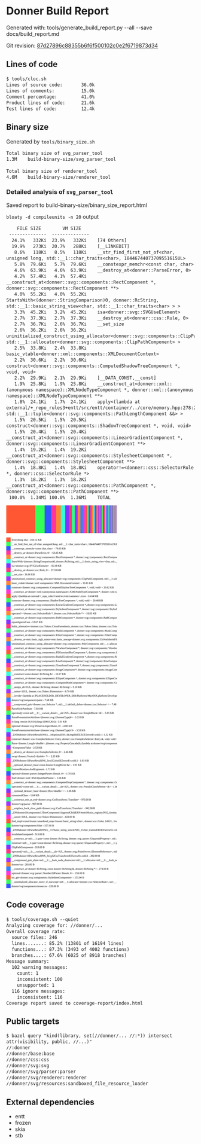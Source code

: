 # Donner Build Report

Generated with: tools/generate_build_report.py --all --save docs/build_report.md

Git revision: [87d27896c88355b6f6f500102c0e2f6719873d34](https://github.com/jwmcglynn/donner/commit/87d27896c88355b6f6f500102c0e2f6719873d34)

## Lines of code
```
$ tools/cloc.sh
Lines of source code:       36.0k
Lines of comments:          15.0k
Comment percentage:         41.0%
Product lines of code:      21.6k
Test lines of code:         12.4k
```

## Binary size
Generated by `tools/binary_size.sh`
```
Total binary size of svg_parser_tool
1.3M	build-binary-size/svg_parser_tool

Total binary size of renderer_tool
4.6M	build-binary-size/renderer_tool
```

### Detailed analysis of `svg_parser_tool`


Saved report to build-binary-size/binary_size_report.html

`bloaty -d compileunits -n 20` output
```
    FILE SIZE        VM SIZE    
 --------------  -------------- 
  24.1%   332Ki  23.9%   332Ki    [74 Others]
  19.9%   273Ki  20.7%   288Ki    [__LINKEDIT]
   8.6%   118Ki   8.5%   118Ki    __str_find_first_not_of<char, unsigned long, std::__1::char_traits<char>, 18446744073709551615UL>
   5.8%  79.6Ki   5.7%  79.6Ki    __constexpr_memchr<const char, char>
   4.6%  63.9Ki   4.6%  63.9Ki    __destroy_at<donner::ParseError, 0>
   4.2%  57.4Ki   4.1%  57.4Ki    __construct_at<donner::svg::components::RectComponent *, donner::svg::components::RectComponent **>
   4.0%  55.2Ki   4.0%  55.2Ki    StartsWith<(donner::StringComparison)0, donner::RcString, std::__1::basic_string_view<char, std::__1::char_traits<char> > >
   3.3%  45.2Ki   3.2%  45.2Ki    isa<donner::svg::SVGUseElement>
   2.7%  37.3Ki   2.7%  37.3Ki    __destroy_at<donner::css::Rule, 0>
   2.7%  36.7Ki   2.6%  36.7Ki    __set_size
   2.6%  36.2Ki   2.6%  36.2Ki    uninitialized_construct_using_allocator<donner::svg::components::ClipPathComponent, std::__1::allocator<donner::svg::components::ClipPathComponent> >
   2.5%  33.8Ki   2.4%  33.8Ki    basic_vtable<donner::xml::components::XMLDocumentContext>
   2.2%  30.6Ki   2.2%  30.6Ki    construct<donner::svg::components::ComputedShadowTreeComponent *, void, void>
   2.2%  29.9Ki   2.1%  29.9Ki    [__DATA_CONST,__const]
   1.9%  25.8Ki   1.9%  25.8Ki    __construct_at<donner::xml::(anonymous namespace)::XMLNodeTypeComponent *, donner::xml::(anonymous namespace)::XMLNodeTypeComponent **>
   1.8%  24.1Ki   1.7%  24.1Ki    apply<(lambda at external/+_repo_rules3+entt/src/entt/container/../core/memory.hpp:278:23), std::__1::tuple<donner::svg::components::PathLengthComponent &&> >
   1.5%  20.5Ki   1.5%  20.5Ki    construct<donner::svg::components::ShadowTreeComponent *, void, void>
   1.5%  20.4Ki   1.5%  20.4Ki    __construct_at<donner::svg::components::LinearGradientComponent *, donner::svg::components::LinearGradientComponent **>
   1.4%  19.2Ki   1.4%  19.2Ki    __construct_at<donner::svg::components::StylesheetComponent *, donner::svg::components::StylesheetComponent **>
   1.4%  18.8Ki   1.4%  18.8Ki    operator!=<donner::css::SelectorRule *, donner::css::SelectorRule *>
   1.3%  18.2Ki   1.3%  18.2Ki    __construct_at<donner::svg::components::PathComponent *, donner::svg::components::PathComponent **>
 100.0%  1.34Mi 100.0%  1.36Mi    TOTAL
```

![Binary size bar graph](binary_size_bargraph.svg)

## Code coverage
```
$ tools/coverage.sh --quiet
Analyzing coverage for: //donner/...
Overall coverage rate:
  source files: 246
  lines.......: 85.2% (13801 of 16194 lines)
  functions...: 87.3% (3493 of 4002 functions)
  branches....: 67.6% (6025 of 8918 branches)
Message summary:
  102 warning messages:
    count: 1
    inconsistent: 100
    unsupported: 1
  116 ignore messages:
    inconsistent: 116
Coverage report saved to coverage-report/index.html
```

## Public targets
```
$ bazel query "kind(library, set(//donner/... //:*)) intersect attr(visibility, public, //...)"
//:donner
//donner/base:base
//donner/css:css
//donner/svg:svg
//donner/svg/parser:parser
//donner/svg/renderer:renderer
//donner/svg/resources:sandboxed_file_resource_loader
```

## External dependencies

- entt
- frozen
- skia
- stb



